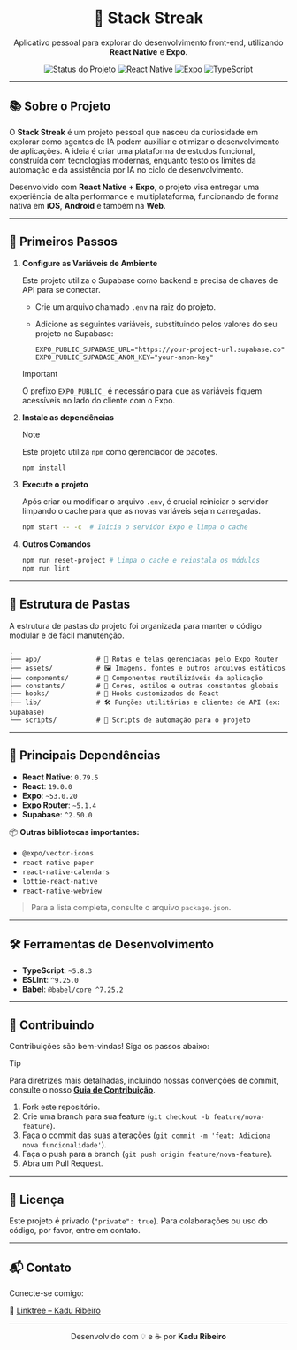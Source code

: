 
<h1 align="center">🚀 Stack Streak</h1>

<p align="center">
  Aplicativo pessoal para explorar do desenvolvimento front-end, utilizando <strong>React Native</strong> e <strong>Expo</strong>.
</p>

<p align="center">
  <img alt="Status do Projeto" src="https://img.shields.io/badge/status-em%20construção-yellow" />
  <img alt="React Native" src="https://img.shields.io/badge/React%20Native-0.79.5-blue" />
  <img alt="Expo" src="https://img.shields.io/badge/Expo-~53.0.20-brightgreen" />
  <img alt="TypeScript" src="https://img.shields.io/badge/TypeScript-~5.8.3-blueviolet" />
</p>

---

## 📚 Sobre o Projeto

O **Stack Streak** é um projeto pessoal que nasceu da curiosidade em explorar como agentes de IA podem auxiliar e otimizar o desenvolvimento de aplicações. A ideia é criar uma plataforma de estudos funcional, construída com tecnologias modernas, enquanto testo os limites da automação e da assistência por IA no ciclo de desenvolvimento.

Desenvolvido com **React Native + Expo**, o projeto visa entregar uma experiência de alta performance e multiplataforma, funcionando de forma nativa em **iOS**, **Android** e também na **Web**.

---

## 🚀 Primeiros Passos

1. **Configure as Variáveis de Ambiente**

   Este projeto utiliza o Supabase como backend e precisa de chaves de API para se conectar.

   - Crie um arquivo chamado `.env` na raiz do projeto.
   - Adicione as seguintes variáveis, substituindo pelos valores do seu projeto no Supabase:

     ```env
     EXPO_PUBLIC_SUPABASE_URL="https://your-project-url.supabase.co"
     EXPO_PUBLIC_SUPABASE_ANON_KEY="your-anon-key"
     ```

   > [!IMPORTANT]
   > O prefixo `EXPO_PUBLIC_` é necessário para que as variáveis fiquem acessíveis no lado do cliente com o Expo.

2. **Instale as dependências**

   > [!NOTE]
   > Este projeto utiliza `npm` como gerenciador de pacotes.

   ```bash
   npm install
   ```

3. **Execute o projeto**

   Após criar ou modificar o arquivo `.env`, é crucial reiniciar o servidor limpando o cache para que as novas variáveis sejam carregadas.

   ```bash
   npm start -- -c  # Inicia o servidor Expo e limpa o cache
   ```

4. **Outros Comandos**

   ```bash
   npm run reset-project # Limpa o cache e reinstala os módulos
   npm run lint
   ```

---

## 📁 Estrutura de Pastas

A estrutura de pastas do projeto foi organizada para manter o código modular e de fácil manutenção.

```
.
├── app/              # 📂 Rotas e telas gerenciadas pelo Expo Router
├── assets/           # 🖼️ Imagens, fontes e outros arquivos estáticos
├── components/       # 🧩 Componentes reutilizáveis da aplicação
├── constants/        # 🎨 Cores, estilos e outras constantes globais
├── hooks/            # 🎣 Hooks customizados do React
├── lib/              # 🛠️ Funções utilitárias e clientes de API (ex: Supabase)
└── scripts/          # 📜 Scripts de automação para o projeto
```

---

## 🧩 Principais Dependências

- **React Native**: `0.79.5`
- **React**: `19.0.0`
- **Expo**: `~53.0.20`
- **Expo Router**: `~5.1.4`
- **Supabase**: `^2.50.0`

📦 **Outras bibliotecas importantes:**

- `@expo/vector-icons`
- `react-native-paper`
- `react-native-calendars`
- `lottie-react-native`
- `react-native-webview`

> Para a lista completa, consulte o arquivo `package.json`.

---

## 🛠️ Ferramentas de Desenvolvimento

- **TypeScript**: `~5.8.3`
- **ESLint**: `^9.25.0`
- **Babel**: `@babel/core ^7.25.2`

---

## 🤝 Contribuindo

Contribuições são bem-vindas! Siga os passos abaixo:

> [!TIP]
> Para diretrizes mais detalhadas, incluindo nossas convenções de commit, consulte o nosso [**Guia de Contribuição**](CONTRIBUTING.md).

1. Fork este repositório.
2. Crie uma branch para sua feature (`git checkout -b feature/nova-feature`).
3. Faça o commit das suas alterações (`git commit -m 'feat: Adiciona nova funcionalidade'`).
4. Faça o push para a branch (`git push origin feature/nova-feature`).
5. Abra um Pull Request.

---

## 📄 Licença

Este projeto é privado (`"private": true`). Para colaborações ou uso do código, por favor, entre em contato.

---

## 📬 Contato

Conecte-se comigo:

🔗 [Linktree – Kadu Ribeiro](https://linktr.ee/KaduSR)

---

<p align="center">
  Desenvolvido com 💡 e ☕ por <strong>Kadu Ribeiro</strong>
</p>
